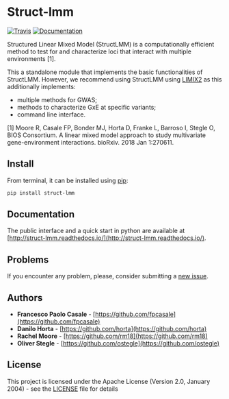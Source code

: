 # Struct-lmm

[![Travis](https://img.shields.io/travis/com/limix/struct-lmm.svg?style=flat-square&label=linux%20%2F%20macos%20build)](https://travis-ci.com/limix/struct-lmm) [![Documentation](https://img.shields.io/readthedocs/struct-lmm.svg?style=flat-square&version=stable)](https://struct-lmm.readthedocs.io/)

Structured Linear Mixed Model (StructLMM) is a computationally efficient method to test for and characterize loci that interact with multiple environments [1].

This a standalone module that implements the basic functionalities of StructLMM.
However, we recommend using StructLMM using [LIMIX2](https://limix.readthedocs.io/en/2.0.0/index.html) as this additionally implements:

- multiple methods for GWAS;
- methods to characterize GxE at specific variants;
- command line interface.

[1] Moore R, Casale FP, Bonder MJ, Horta D, Franke L, Barroso I, Stegle O, BIOS Consortium. A linear mixed model approach to study multivariate gene-environment interactions. bioRxiv. 2018 Jan 1:270611.

## Install

From terminal, it can be installed using [pip](https://pypi.python.org/pypi/pip):

```bash
pip install struct-lmm
```

## Documentation

The public interface and a quick start in python are available at
[http://struct-lmm.readthedocs.io/](http://struct-lmm.readthedocs.io/).

## Problems

If you encounter any problem, please, consider submitting a [new issue](https://github.com/limix/struct-lmm/issues/new).

## Authors

- **Francesco Paolo Casale** - [https://github.com/fpcasale](https://github.com/fpcasale)
- **Danilo Horta** - [https://github.com/horta](https://github.com/horta)
- **Rachel Moore** - [https://github.com/rm18](https://github.com/rm18)
- **Oliver Stegle** - [https://github.com/ostegle](https://github.com/ostegle)

## License

This project is licensed under the Apache License (Version 2.0, January 2004) -
see the [LICENSE](LICENSE) file for details
